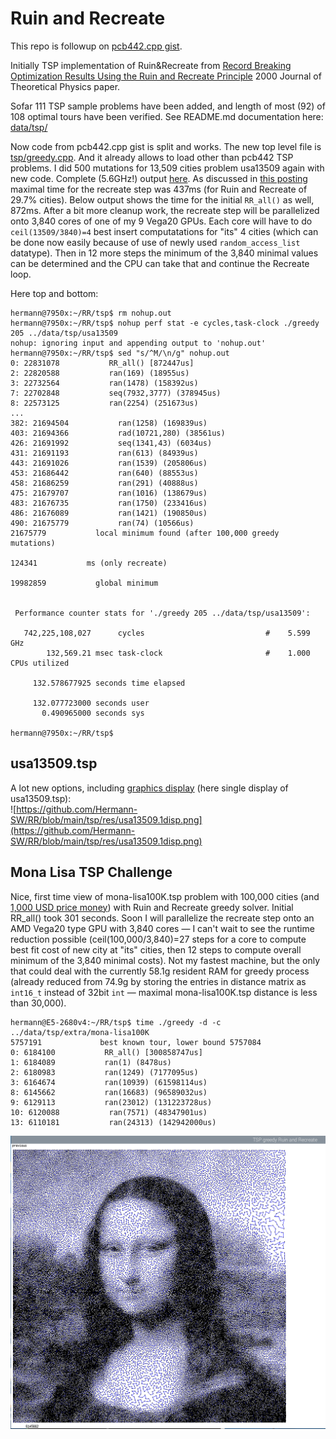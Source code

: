 # Ruin and Recreate

This repo is followup on [pcb442.cpp gist](https://gist.github.com/Hermann-SW/1218d13dc7fb95aa90687ad8baa06787).  

Initially TSP implementation of Ruin&Recreate from [Record Breaking Optimization Results Using the Ruin and Recreate Principle](https://www.semanticscholar.org/paper/Record-Breaking-Optimization-Results-Using-the-Ruin-Schrimpf-Schneider/4f80e70e51e368858c3df0787f05c3aa2b9650b4) 2000 Journal of Theoretical Physics paper.

Sofar 111 TSP sample problems have been added, and length of most (92) of 108 optimal tours have been verified. See README.md documentation here:  
[data/tsp/](data/tsp/)  

Now code from pcb442.cpp gist is split and works. The new top level file is [tsp/greedy.cpp](tsp/greedy.cpp). And it already allows to load other than pcb442 TSP problems. I did 500 mutations for 13,509 cities problem usa13509 again with new code. Complete (5.6GHz!) output [here](tsp/greedy.usa13509.md). As discussed in [this posting](https://gist.github.com/Hermann-SW/1218d13dc7fb95aa90687ad8baa06787?permalink_comment_id=5673617#gistcomment-5673617) maximal time for the recreate step was 437ms (for Ruin and Recreate of 29.7% cities). Below output shows the time for the initial ```RR_all()``` as well, 872ms. After a bit more cleanup work, the recreate step will be parallelized onto 3,840 cores of one of my 9 Vega20 GPUs. Each core will have to do ```ceil(13509/3840)=4``` best insert computatations for "its" 4 cities (which can be done now easily because of use of newly used ```random_access_list``` datatype). Then in 12 more steps the minimum of the 3,840 minimal values can be determined and the CPU can take that and continue the Recreate loop.  

Here top and bottom:
```
hermann@7950x:~/RR/tsp$ rm nohup.out 
hermann@7950x:~/RR/tsp$ nohup perf stat -e cycles,task-clock ./greedy 205 ../data/tsp/usa13509
nohup: ignoring input and appending output to 'nohup.out'
hermann@7950x:~/RR/tsp$ sed "s/^M/\n/g" nohup.out 
0: 22831078           RR_all() [872447us]
2: 22820588           ran(169) (18955us)          
3: 22732564           ran(1478) (158392us)          
7: 22702848           seq(7932,3777) (378945us)          
8: 22573125           ran(2254) (251673us)          
...
382: 21694504           ran(1258) (169839us)          
403: 21694366           rad(10721,280) (38561us)          
426: 21691992           seq(1341,43) (6034us)          
431: 21691193           ran(613) (84939us)          
443: 21691026           ran(1539) (205806us)          
453: 21686442           ran(640) (88553us)          
458: 21686259           ran(291) (40888us)          
475: 21679707           ran(1016) (138679us)          
483: 21676735           ran(1750) (233416us)          
486: 21676089           ran(1421) (190850us)          
490: 21675779           ran(74) (10566us)          
21675779           local minimum found (after 100,000 greedy mutations)

124341           ms (only recreate)

19982859           global minimum


 Performance counter stats for './greedy 205 ../data/tsp/usa13509':

   742,225,108,027      cycles                           #    5.599 GHz                       
        132,569.21 msec task-clock                       #    1.000 CPUs utilized             

     132.578677925 seconds time elapsed

     132.077723000 seconds user
       0.490965000 seconds sys

hermann@7950x:~/RR/tsp$ 
```

## usa13509.tsp

A lot new options, including [graphics display](https://github.com/Hermann-SW/RR/tree/main/tsp#graphics-display) (here single display of usa13509.tsp):  
![https://github.com/Hermann-SW/RR/blob/main/tsp/res/usa13509.1disp.png](https://github.com/Hermann-SW/RR/blob/main/tsp/res/usa13509.1disp.png)

## Mona Lisa TSP Challenge

Nice, first time view of mona-lisa100K.tsp problem with 100,000 cities (and [1,000 USD price money](https://www.math.uwaterloo.ca/tsp/data/ml/monalisa.html)) with Ruin and Recreate greedy solver. Initial RR_all() took 301 seconds. Soon I will parallelize the recreate step onto an AMD Vega20 type GPU with 3,840 cores — I can't wait to see the runtime reduction possible (ceil(100,000/3,840)=27 steps for a core to compute best fit cost of new city at "its" cities, then 12 steps to compute overall minimum of the 3,840 minimal costs). Not my fastest machine, but the only that could deal with the currently 58.1g resident RAM for greedy process (already reduced from 74.9g by storing the entries in distance matrix as ```int16_t``` instead of 32bit ```int``` — maximal mona-lisa100K.tsp distance is less than 30,000).
```
hermann@E5-2680v4:~/RR/tsp$ time ./greedy -d -c ../data/tsp/extra/mona-lisa100K
5757191             best known tour, lower bound 5757084
0: 6184100           RR_all() [300858747us]
1: 6184089           ran(1) (8478us)          
2: 6180983           ran(1249) (7177095us)          
3: 6164674           ran(10939) (61598114us)          
8: 6145662           ran(16683) (96589032us)          
9: 6129113           ran(23012) (131223728us)          
10: 6120088           ran(7571) (48347901us)          
13: 6110181           ran(24313) (142942000us)    
```

![tsp/res/mona-lisa100K.part.png](tsp/res/mona-lisa100K.part.png)
